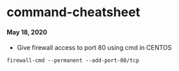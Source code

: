 # command-cheatsheet

####  May 18, 2020 
- Give firewall access to port 80 using cmd in CENTOS
```
firewall-cmd --permanent --add-port-80/tcp
```
